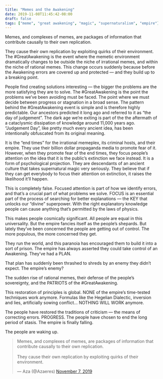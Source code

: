 ```yaml
---
title: "Memes and the Awakening"
date: 2019-11-08T11:45:42-08:00
draft: false
tags: ["meme", "great awakening", "magic", "supernaturalism", "empire"]
---
```


Memes, and complexes of memes, are packages of information that contribute causally to their own replication.

They cause their own replication by exploiting quirks of their environment. The #GreatAwakening is the event where the memetic environment dramatically changes to be outside the niche of irrational memes, and within the niche of rational memes. This change occurs suddenly because before the Awakening errors are covered up and protected — and they build up to a breaking point.

People find creating solutions interesting — the bigger the problems are the more satisfying they are to solve. The #GreatAwakening is the point the problems we’ve been avoiding must be faced. The point where we must decide between progress or stagnation in a broad sense. The pattern behind the #GreatAwakening event is simple and is therefore highly predictable. Our ancestors predicted it long ago and referred to it as “the day of judgement”. The dark age we’re exiting is part of the the aftermath of a cataclysmic dissipation of knowledge around 11,000 years ago. “Judgement Day”, like pretty much every ancient idea, has been intentionally obfuscated from its original meaning.

It is the “end times” for the irrational memeplex, its criminal hosts, and their empire. They use their billion dollar propaganda media to promote fear of it. However, when they promote fear of the end times, they focus people’s attention on the idea that it is the public’s extinction we face instead. It is a form of psychological projection. They are descendants of an ancient culture that takes supernatural magic very seriously. They believe that if they can get everybody to focus their attention on extinction, it raises the likelihood it’ll happen.

This is completely false. Focused attention is part of how we identify errors, and that’s a crucial part of what problems we solve. FOCUS is an essential part of the process of searching for better explanations — the KEY that unlocks our “divine” superpower. With the right explanatory knowledge people can cause anything that’s permitted by the laws of physics.

This makes people cosmically significant. All people are equal in this universality. But the empire fancies itself as the people’s shepards. But lately they’ve been concerned the people are getting out of control. The more populous, the more concerned they get.

They run the world, and this paranoia has encouraged them to build it into a sort of prison. The empire has always asserted they could take control of an Awakening. They’ve had a PLAN.

That plan has suddenly been thrashed to shreds by an enemy they didn’t expect. The empire’s enemy?

The sudden rise of rational memes, their defense of the people’s sovereignty, and the PATRIOTS of the #GreatAwakening.

This restoration of principles is global. NONE of the empire’s time-tested techniques work anymore. Formulas like the Hegelian Dialectic, inversion and lies, artificially sowing conflict... NOTHING WILL WORK anymore.

The people have restored the traditions of criticism — the means of correcting errors. PROGRESS. The people have chosen to end the long period of stasis. The empire is finally falling.

The people are waking up.

<blockquote class="twitter-tweet" data-lang="en"><p lang="en" dir="ltr">Memes, and complexes of memes, are packages of information that contribute causally to their own replication.<br><br>They cause their own replication by exploiting quirks of their environment.</p>&mdash; Aza (@Azaeres) <a href="https://twitter.com/Azaeres/status/1192556817026469888?ref_src=twsrc%5Etfw">November 7, 2019</a></blockquote>
<script async src="https://platform.twitter.com/widgets.js" charset="utf-8"></script>
